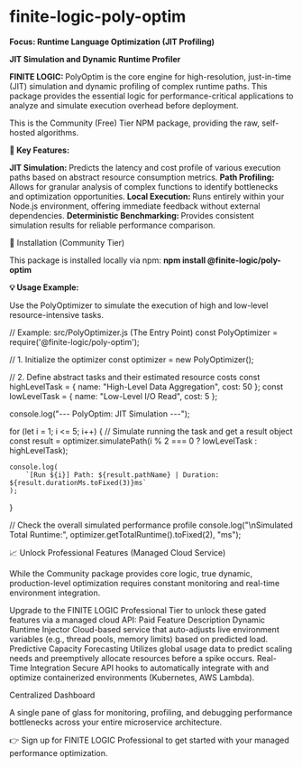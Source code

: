 # finite-logic-poly-optim
<b>Focus: Runtime Language Optimization (JIT Profiling)</b>

<b>JIT Simulation and Dynamic Runtime Profiler</b>

<b>FINITE LOGIC: </b>PolyOptim is the core engine for high-resolution, just-in-time (JIT) simulation and dynamic profiling of complex runtime paths. This package provides the essential logic for performance-critical applications to analyze and simulate execution overhead before deployment.

This is the Community (Free) Tier NPM package, providing the raw, self-hosted algorithms.

<b>🚀 Key Features: </b>

<b>JIT Simulation: </b>Predicts the latency and cost profile of various execution paths based on abstract resource consumption metrics.
<b>Path Profiling: </b>Allows for granular analysis of complex functions to identify bottlenecks and optimization opportunities.
<b>Local Execution: </b>Runs entirely within your Node.js environment, offering immediate feedback without external dependencies.
<b>Deterministic Benchmarking: </b>Provides consistent simulation results for reliable performance comparison.

💾 Installation (Community Tier)

This package is installed locally via npm:
<b>npm install @finite-logic/poly-optim</b>

<b>💡 Usage Example: </b>

Use the PolyOptimizer to simulate the execution of high and low-level resource-intensive tasks.

// Example: src/PolyOptimizer.js (The Entry Point)
const PolyOptimizer = require('@finite-logic/poly-optim');

// 1. Initialize the optimizer
const optimizer = new PolyOptimizer();

// 2. Define abstract tasks and their estimated resource costs
const highLevelTask = { name: "High-Level Data Aggregation", cost: 50 };
const lowLevelTask = { name: "Low-Level I/O Read", cost: 5 };

console.log("--- PolyOptim: JIT Simulation ---");

for (let i = 1; i <= 5; i++) {
    // Simulate running the task and get a result object
    const result = optimizer.simulatePath(i % 2 === 0 ? lowLevelTask : highLevelTask);
    
    console.log(
        `[Run ${i}] Path: ${result.pathName} | Duration: ${result.durationMs.toFixed(3)}ms`
    );
}

// Check the overall simulated performance profile
console.log("\nSimulated Total Runtime:", optimizer.getTotalRuntime().toFixed(2), "ms");


📈 Unlock Professional Features (Managed Cloud Service)

While the Community package provides core logic, true dynamic, production-level optimization requires constant monitoring and real-time environment integration.

Upgrade to the FINITE LOGIC Professional Tier to unlock these gated features via a managed cloud API:
Paid Feature
Description
Dynamic Runtime Injector
Cloud-based service that auto-adjusts live environment variables (e.g., thread pools, memory limits) based on predicted load.
Predictive Capacity Forecasting
Utilizes global usage data to predict scaling needs and preemptively allocate resources before a spike occurs.
Real-Time Integration
Secure API hooks to automatically integrate with and optimize containerized environments (Kubernetes, AWS Lambda).

Centralized Dashboard

A single pane of glass for monitoring, profiling, and debugging performance bottlenecks across your entire microservice architecture.

👉 Sign up for FINITE LOGIC Professional to get started with your managed performance optimization.
